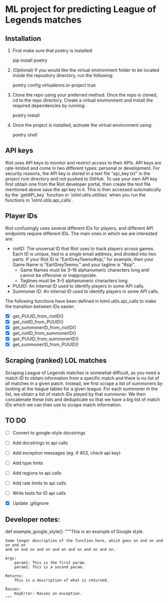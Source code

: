 # ML project for predicting League of Legends matches

## Installation

1. First make sure that poetry is installed:

    pip install poetry

1. (Optional) If you would like the virtual environment folder to be located inside the repository directory, run the following:

    poetry config virtualenvs.in-project true

2. Clone the repo using your preferred method. Once the repo is cloned, cd to the repo directory. Create a virtual environment and install the required dependencies by running:

    poetry install

3. Once the project is installed, activate the virtual environment using:

    poetry shell


## API keys
Riot uses API keys to monitor and restrict access to their APIs. API keys are rate-limited and come in two different types: personal or development. For security reasons, the API key is stored in a text file "api_key.txt" in the project root directory and not pushed to GitHub. To use your own API key first obtain one from the Riot developer portal, then create the text file mentioned above save the api key in it. This is then accessed automatically by the ´getAPI_key´ function in ´lolml.utils.utilities´ when you run the functions in ´lolml.utils.api_calls´.

## Player IDs
Riot confusingly uses several different IDs for players, and different API endpoints require different IDs. The main ones in which we are interested are:
- riotID: The universal ID that Riot uses to track players across games. Each ID is unique, tied to a single email address, and divided into two parts. If your Riot ID is "EarlGreyTeemo#sip," for example, then your Game Name is "EarlGreyTeemo," and your tagline is "#sip".
    - Game Names must be 3–16 alphanumeric characters long and cannot be offensive or inappropriate. 
    - Taglines must be 3–5 alphanumeric characters long.
- PUUID: An internal ID used to identify players in some API calls.
- Summoner ID: An internal ID used to identify players in some API calls.

The following functions have been defined in lolml.utils.api_calls to make the transition between IDs easier:
- [x] get_PUUID_from_riotID()
- [x] get_riotID_from_PUUID()
- [x] get_summonerID_from_riotID()
- [x] get_riotID_from_summonerID()
- [x] get_PUUID_from_summonerID()
- [x] get_summonerID_from_PUUID()

## Scraping (ranked) LOL matches
Scraping League of Legends matches is somewhat difficult, as you need a match ID to obtain information from a specific match and there is no list of all matches in a given patch. Instead, we first scrape a list of summoners by looking at the league tables for a given league. For each summoner in the list, we obtain a list of match IDs played by that summoner. We then concatenate these lists and deduplicate so that we have a big list of match IDs which we can then use to scrape match information. 


## TO DO

- [ ] Convert to google-style docstrings
- [ ] Add docstrings to api calls
- [ ] Add exception messages (eg. if 403, check api key)
- [ ] Add type hints
- [ ] Add regions to api calls
- [ ] Add rate limits to api calls
- [ ] Write tests for ID api calls
- [x] Update .gitignore


## Developer notes:
def example_google_style():
    """This is an example of Google style.

    Some longer description of the function here, which goes on and on and on and on
    and on and on and on and on and on and on and on.

    Args:
        param1: This is the first param.
        param2: This is a second param.

    Returns:
        This is a description of what is returned.

    Raises:
        KeyError: Raises an exception.
    """
